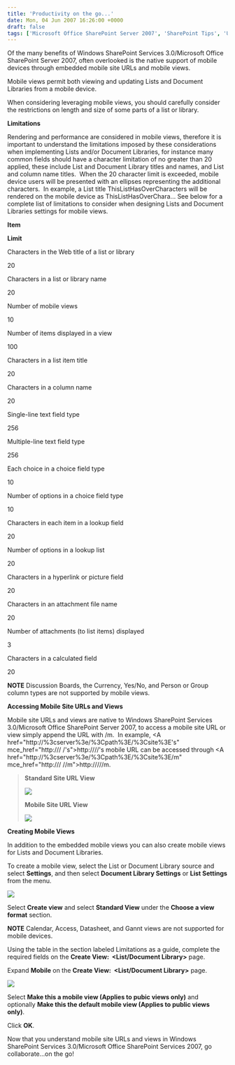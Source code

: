 ```yaml
---
title: 'Productivity on the go...'
date: Mon, 04 Jun 2007 16:26:00 +0000
draft: false
tags: ['Microsoft Office SharePoint Server 2007', 'SharePoint Tips', 'Uncategorized', 'Windows SharePoint Services 3.0']
---
```


Of the many benefits of Windows SharePoint Services 3.0/Microsoft Office SharePoint Server 2007, often overlooked is the native support of mobile devices through embedded mobile site URLs and mobile views.

Mobile views permit both viewing and updating Lists and Document Libraries from a mobile device. 

When considering leveraging mobile views, you should carefully consider the restrictions on length and size of some parts of a list or library. 

**Limitations**

Rendering and performance are considered in mobile views, therefore it is important to understand the limitations imposed by these considerations when implementing Lists and/or Document Libraries, for instance many common fields should have a character limitation of no greater than 20 applied, these include List and Document Library titles and names, and List and column name titles.  When the 20 character limit is exceeded, mobile device users will be presented with an ellipses representing the additional characters.  In example, a List title ThisListHasOverCharacters will be rendered on the mobile device as ThisListHasOverChara... See below for a complete list of limitations to consider when designing Lists and Document Libraries settings for mobile views.

  

**Item**

**Limit**

Characters in the Web title of a list or library

20

Characters in a list or library name

20

Number of mobile views

10

Number of items displayed in a view

100

Characters in a list item title

20

Characters in a column name

20

Single-line text field type

256

Multiple-line text field type

256

Each choice in a choice field type

10

Number of options in a choice field type

10

Characters in each item in a lookup field

20

Number of options in a lookup list

20

Characters in a hyperlink or picture field

20

Characters in an attachment file name

20

Number of attachments (to list items) displayed

3

Characters in a calculated field

20

**NOTE** Discussion Boards, the Currency, Yes/No, and Person or Group column types are not supported by mobile views.

**Accessing Mobile Site URLs and Views**

Mobile site URLs and views are native to Windows SharePoint Services 3.0/Microsoft Office SharePoint Server 2007, to access a mobile site URL or view simply append the URL with /m.  In example, <A href="http://%3cserver%3e/%3Cpath%3E/%3Csite%3E's" mce\_href="http:/// /'s">http://<server>/<path>/<site>'s mobile URL can be accessed through <A href="http://%3cserver%3e/%3Cpath%3E/%3Csite%3E/m" mce\_href="http:/// //m">http://<server>/<path>/<site>/m.

> **Standard Site URL View**
> 
> [![](https://msdnshared.blob.core.windows.net/media/TNBlogsFS/BlogFileStorage/blogs_technet/wbaer/WindowsLiveWriter/MobileSiteUrlsandViews_A599/image%7B0%7D_thumb%5B11%5D.png)](https://msdnshared.blob.core.windows.net/media/TNBlogsFS/BlogFileStorage/blogs_technet/wbaer/WindowsLiveWriter/MobileSiteUrlsandViews_A599/image%7B0%7D%5B21%5D.png)
> 
> **Mobile Site URL View**
> 
> [![](https://msdnshared.blob.core.windows.net/media/TNBlogsFS/BlogFileStorage/blogs_technet/wbaer/WindowsLiveWriter/MobileSiteUrlsandViews_A599/image%7B0%7D_thumb%5B12%5D.png)](https://msdnshared.blob.core.windows.net/media/TNBlogsFS/BlogFileStorage/blogs_technet/wbaer/WindowsLiveWriter/MobileSiteUrlsandViews_A599/image%7B0%7D%5B22%5D.png)

**Creating Mobile Views**

In addition to the embedded mobile views you can also create mobile views for Lists and Document Libraries.

To create a mobile view, select the List or Document Library source and select **Settings**, and then select **Document Library Settings** or **List Settings** from the menu.

[![](https://msdnshared.blob.core.windows.net/media/TNBlogsFS/BlogFileStorage/blogs_technet/wbaer/WindowsLiveWriter/MobileSiteUrlsandViews_A599/image%7B0%7D_thumb%5B13%5D.png)](https://msdnshared.blob.core.windows.net/media/TNBlogsFS/BlogFileStorage/blogs_technet/wbaer/WindowsLiveWriter/MobileSiteUrlsandViews_A599/image%7B0%7D%5B23%5D.png)

Select **Create view** and select **Standard View** under the **Choose a view format** section.

**NOTE** Calendar, Access, Datasheet, and Gannt views are not supported for mobile devices.

Using the table in the section labeled Limitations as a guide, complete the required fields on the **Create View:  <List/Document Library>** page.

Expand **Mobile** on the **Create View:  <List/Document Library>** page.

[![](https://msdnshared.blob.core.windows.net/media/TNBlogsFS/BlogFileStorage/blogs_technet/wbaer/WindowsLiveWriter/MobileSiteUrlsandViews_A599/image%7B0%7D_thumb%5B14%5D.png)](https://msdnshared.blob.core.windows.net/media/TNBlogsFS/BlogFileStorage/blogs_technet/wbaer/WindowsLiveWriter/MobileSiteUrlsandViews_A599/image%7B0%7D%5B24%5D.png)

Select **Make this a mobile view (Applies to pubic views only)** and optionally **Make this the default mobile view (Applies to public views only)**.

Click **OK**.

Now that you understand mobile site URLs and views in Windows SharePoint Services 3.0/Microsoft Office SharePoint Services 2007, go collaborate...on the go!